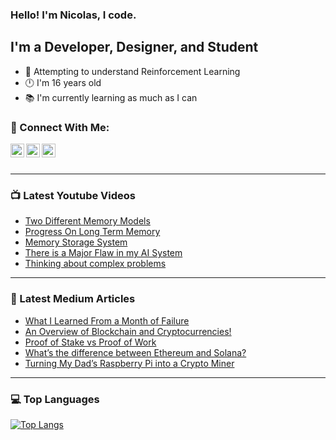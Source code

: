 ### Hello! I'm Nicolas, I code.

## I'm a Developer, Designer, and Student
- 🤖 Attempting to understand Reinforcement Learning
- 🕛 I'm 16 years old
- 📚 I'm currently learning as much as I can

### 🔗 Connect With Me:

[<img align="left" alt="codeSTACKr | YouTube" width="22px" src="https://cdn.jsdelivr.net/npm/simple-icons@v3/icons/youtube.svg" />](https://www.youtube.com/channel/UC5HFlcbkjmUAGBO6Uc4Jayw)
[<img align="left" alt="codeSTACKr | Twitter" width="22px" src="https://cdn.jsdelivr.net/npm/simple-icons@v3/icons/twitter.svg" />](https://twitter.com/nicolas_gatien)
[<img align="left" alt="codeSTACKr | LinkedIn" width="22px" src="https://cdn.jsdelivr.net/npm/simple-icons@v3/icons/linkedin.svg" />](https://www.linkedin.com/in/nicolas-gatien-15652a1b6/)

<br />
<br />

---

### 📺 Latest Youtube Videos
<!-- YOUTUBE:START -->
- [Two Different Memory Models](https://www.youtube.com/watch?v=ErU5heIwctU)
- [Progress On Long Term Memory](https://www.youtube.com/watch?v=isLbRvm10Io)
- [Memory Storage System](https://www.youtube.com/watch?v=yjkKNSqxp0Q)
- [There is a Major Flaw in my AI System](https://www.youtube.com/watch?v=naN-FDKsHho)
- [Thinking about complex problems](https://www.youtube.com/watch?v=O06C8_6egu0)
<!-- YOUTUBE:END -->

---

### 📕 Latest Medium Articles
<!-- BLOG-POST-LIST:START -->
- [What I Learned From a Month of Failure](https://nicolas-gatien.medium.com/what-i-learned-from-a-month-of-failure-cd3baabc2fe6?source=rss-b23e96a20e71------2)
- [An Overview of Blockchain and Cryptocurrencies!](https://blog.cryptostars.is/an-overview-of-blockchain-and-cryptocurrencies-60ee6e5875dc?source=rss-b23e96a20e71------2)
- [Proof of Stake vs Proof of Work](https://nicolas-gatien.medium.com/proof-of-stake-vs-proof-of-work-cda6fa528deb?source=rss-b23e96a20e71------2)
- [What’s the difference between Ethereum and Solana?](https://nicolas-gatien.medium.com/which-is-better-ethereum-or-solana-7c987793bf29?source=rss-b23e96a20e71------2)
- [Turning My Dad’s Raspberry Pi into a Crypto Miner](https://nicolas-gatien.medium.com/turning-my-dads-raspberry-pi-into-a-crypto-miner-d65d978d3dee?source=rss-b23e96a20e71------2)
<!-- BLOG-POST-LIST:END -->

---

### 💻 Top Languages

[![Top Langs](https://github-readme-stats.vercel.app/api/top-langs/?username=Nicolas-Gatien&layout=compact)](https://github.com/Nicolas-Gatien/github-readme-stats)
